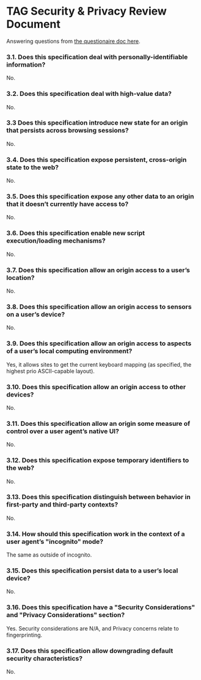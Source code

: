 # TAG Security & Privacy Review Document

Answering questions from [the questionaire doc here](https://w3ctag.github.io/security-questionnaire/).

### 3.1. Does this specification deal with personally-identifiable information?
No.

### 3.2. Does this specification deal with high-value data?
No.

### 3.3 Does this specification introduce new state for an origin that persists across browsing sessions?
No.

### 3.4. Does this specification expose persistent, cross-origin state to the web?
No.

### 3.5. Does this specification expose any other data to an origin that it doesn’t currently have access to?
No.

### 3.6. Does this specification enable new script execution/loading mechanisms?
No.

### 3.7. Does this specification allow an origin access to a user’s location?
No.

### 3.8. Does this specification allow an origin access to sensors on a user’s device?
No.

### 3.9. Does this specification allow an origin access to aspects of a user’s local computing environment?
Yes, it allows sites to get the current keyboard mapping (as specified, the highest prio ASCII-capable layout).

### 3.10. Does this specification allow an origin access to other devices?
No.

### 3.11. Does this specification allow an origin some measure of control over a user agent’s native UI?
No.

### 3.12. Does this specification expose temporary identifiers to the web?
No.

### 3.13. Does this specification distinguish between behavior in first-party and third-party contexts?
No.

### 3.14. How should this specification work in the context of a user agent’s "incognito" mode?
The same as outside of incognito.

### 3.15. Does this specification persist data to a user’s local device?
No.

### 3.16. Does this specification have a "Security Considerations" and "Privacy Considerations" section?
Yes. Security considerations are N/A, and Privacy concerns relate to fingerprinting.

### 3.17. Does this specification allow downgrading default security characteristics?
No.
